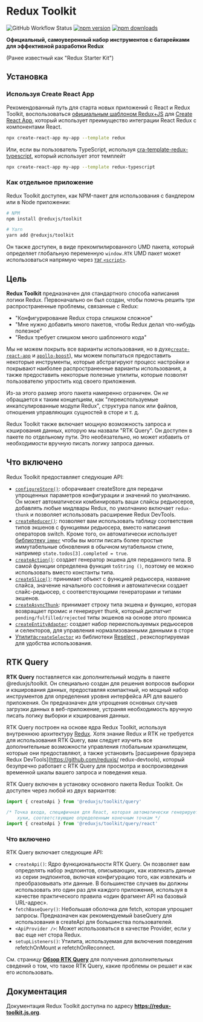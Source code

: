 # Redux Toolkit

![GitHub Workflow Status](https://img.shields.io/github/workflow/status/reduxjs/redux-toolkit/CI?style=flat-square)
[![npm version](https://img.shields.io/npm/v/@reduxjs/toolkit.svg?style=flat-square)](https://www.npmjs.com/package/@reduxjs/toolkit)
[![npm downloads](https://img.shields.io/npm/dm/@reduxjs/toolkit.svg?style=flat-square&label=RTK+downloads)](https://www.npmjs.com/package/@reduxjs/toolkit)

**Официальный, самоуверенный набор инструментов с батарейками для эффективной разработки Redux**

(Ранее известный как "Redux Starter Kit")

## Установка

### Используя Create React App

Рекомендованный путь для старта новых приложений с React и Redux Toolkit, воспользоваться [официальным шаблоном Redux+JS](https://github.com/reduxjs/cra-template-redux) для [Create React App](https://github.com/facebook/create-react-app), который использует преимущество интеграции React Redux с компонентами React.

```sh
npx create-react-app my-app --template redux
```

Или, если вы пользователь TypeScript, используя [cra-template-redux-typescript](https://github.com/reduxjs/cra-template-redux-typescript), который использует этот темплейт

```sh
npx create-react-app my-app --template redux-typescript
```

### Как отдельное приложение

Redux Toolkit доступен, как NPM-пакет для использования с бандлером или в Node приложении:

```bash
# NPM
npm install @reduxjs/toolkit

# Yarn
yarn add @reduxjs/toolkit
```

Он также доступен, в виде прекомпилированного UMD пакета, который определяет глобальную переменную  `window.RTK`
UMD пакет может использоваться напрямую через [тэг `<script>`](https://unpkg.com/@reduxjs/toolkit/dist/redux-toolkit.umd.js).

## Цель

**Redux Toolkit** предназначен для стандартного способа написания логики Redux. Первоначально он был создан, чтобы помочь решить три распространенные проблемы, связанные с Redux:

- "Конфигурирование Redux стора слишком сложное"
- "Мне нужно добавить много пакетов, чтобы Redux делал что-нибудь полезное"
- "Redux требует слишком много шаблонного кода"

Мы не можем покрыть все варианты использования, но в духе[`create-react-app`](https://github.com/facebook/create-react-app) и [`apollo-boost`](https://www.apollographql.com/blog/announcement/frontend/zero-config-graphql-state-management/)), мы можем попытаться предоставить некоторые инструменты, которые абстрагируют процесс настройки и покрывают наиболее распространенные варианты использования, а также предоставить некоторые полезные утилиты, которые позволят пользователю упростить код своего приложения.

Из-за этого размер этого пакета намеренно ограничен. Он _не_ обращается к таким концепциям, как "переиспользуемые инкапсулированные модули Redux",  структура папок или файлов, отношения управляющих сущностей в сторе и т. д.

Redux Toolkit также включает мощную возможность запроса и кэширования данных, которую мы назвали "RTK Query". Он доступен в пакете  по  отдельному пути. Это необязательно, но может избавить от необходимости вручную писать логику запроса данных.

## Что включено

Redux Toolkit предоставляет следующие API:

- [`configureStore()`](../api/configureStore.mdx): оборачивает createStore для передачи упрощенных параметров конфигурации и значений по умолчанию. Он может автоматически комбинировать ваши слайсы редьюсеров, добавлять любые мидлвары Redux, по умолчанию включает `redux-thunk` и позволяет использовать расширение Redux DevTools.
- [`createReducer()`](../api/createReducer.mdx): позволяет вам использовать таблицу соответствия типов экшенов с функциями редьюсера, вместо написания операторов switch. Кроме того, он автоматически использует [библиотеку `immer`](https://github.com/immerjs/immer) чтобы вы могли писать более простые иммутабельные обновления в обычном мутабельном стиле, например `state.todos[3].completed = true`.
- [`createAction()`](../api/createAction.mdx): создает генератор экшена для переданного типа. В самой функции определена функция `toString ()`, поэтому ее можно использовать вместо константы типа.
- [`createSlice()`](../api/createSlice.mdx): принимает объект с функцией редьюсера, название слайса, значение начального состояния и автоматически создает слайс-редьюсер, с соответствующими генераторами и типами экшенов.
- [`createAsyncThunk`](../api/createAsyncThunk.mdx): принимает строку типа экшена и функцию, которая возвращает промис и генерирует thunk, который диспатчит `pending/fulfilled/rejected` типы экшенов на основе этого промиса
- [`createEntityAdapter`](../api/createEntityAdapter.mdx): создает набор переиспользуемых редьюсеров и селекторов, для управления нормализованными данными в сторе
- [Утилита`createSelector`](../api/createSelector.mdx) из библиотеки [Reselect](https://github.com/reduxjs/reselect) , реэкспортируемая для удобства использования.

## RTK Query

**RTK Query** поставляется как дополнительный модуль в пакете @reduxjs/toolkit. Он специально создан для решения вопросов выборки и кэширования данных, предоставляя компактный, но мощный набор инструментов для определения уровня интерфейса API для вашего приложения. Он предназначен для упрощения основных случаев загрузки данных в веб-приложение, устраняя необходимость вручную писать логику выборки и кэширования данных. 

RTK Query построен на основе ядра Redux Toolkit, используя внутреннюю архитектуру [Redux](https://redux.js.org/). Хотя знание Redux и RTK не требуется для использования RTK Query, вам следует изучить все дополнительные возможности управления глобальным хранилищем, которые они предоставляют, а также установить [расширение браузера Redux DevTools](https://github.com/reduxjs/ redux-devtools), который безупречно работает с RTK Query для просмотра и воспроизведения временной шкалы вашего запроса и поведения кеша.

RTK Query включен в установку основного пакета Redux Toolkit. Он доступен через любой из двух вариантов:

```ts no-transpile
import { createApi } from '@reduxjs/toolkit/query'

/* Точка входа, специфичная для React, которая автоматически генерирует
    хуки, соответствующие определенным конечным точкам */
import { createApi } from '@reduxjs/toolkit/query/react'
```

### Что включено

RTK Query включает следующие API:

- `createApi()`: Ядро функциональности RTK Query. Он позволяет вам определять набор эндпоинтов, описывающих, как извлекать данные из серии эндпоинтов, включая конфигурацию того, как извлекать и преобразовывать эти данные. В большинстве случаев вы должны использовать это один раз для каждого приложения, используя в качестве практического правила «один фрагмент API на базовый URL-адрес».
- `fetchBaseQuery()`: Небольшая оболочка для fetch, которая упрощает запросы. Предназначен как рекомендуемый baseQuery для использования в createApi для большинства пользователей.
- `<ApiProvider />`: Может использоваться в качестве Provider, если у вас еще нет стора Redux.
- `setupListeners()`: Утилита, используемая для включения поведения refetchOnMount и refetchOnReconnect.

См. страницу [**Обзор RTK Query**](https://redux-toolkit.js.org/rtk-query/overview) для получения дополнительных сведений о том, что такое RTK Query, какие проблемы он решает и как его использовать.

## Документация

Документация Redux Toolkit доступна по адресу **https://redux-toolkit.js.org**.

